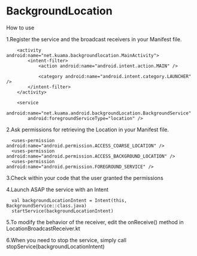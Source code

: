 # BackgroundLocation
How to use

1.Register the service and the broadcast receivers in your Manifest file.
        <receiver
            android:name="net.kuama.android.backgroundLocation.MyBroadcastReceiver"
            android:enabled="true"
            android:exported="true">
            <intent-filter>
                <action android:name="net.kuama.android.backgroundLocation.BackgroundService" />
            </intent-filter>
        </receiver>
        <receiver android:name="net.kuama.android.backgroundLocation.LocationBroadcastReceiver"
            android:enabled="true"
            android:exported="true">
            <intent-filter>
                <action android:name="net.kuama.android.backgroundLocation.LocationHandler"/>
            </intent-filter>
        </receiver>

        <activity android:name="net.kuama.backgroundlocation.MainActivity">
            <intent-filter>
                <action android:name="android.intent.action.MAIN" />

                <category android:name="android.intent.category.LAUNCHER" />
            </intent-filter>
        </activity>

        <service
            android:name="net.kuama.android.backgroundLocation.BackgroundService"
            android:foregroundServiceType="location" />
            
2.Ask permissions for retrieving the Location in your Manifest file.

      <uses-permission android:name="android.permission.ACCESS_COARSE_LOCATION" />
      <uses-permission android:name="android.permission.ACCESS_BACKGROUND_LOCATION" />
      <uses-permission android:name="android.permission.FOREGROUND_SERVICE" />
    
3.Check within your code that the user granted the permissions

4.Launch ASAP the service with an Intent

      val backgroundLocationIntent = Intent(this, BackgroundService::class.java)
      startService(backgroundLocationIntent)
    
5.To modify the behavior of the receiver, edit the onReceive() method in LocationBroadcastReceiver.kt

6.When you need to stop the service, simply call stopService(backgroundLocationIntent)
